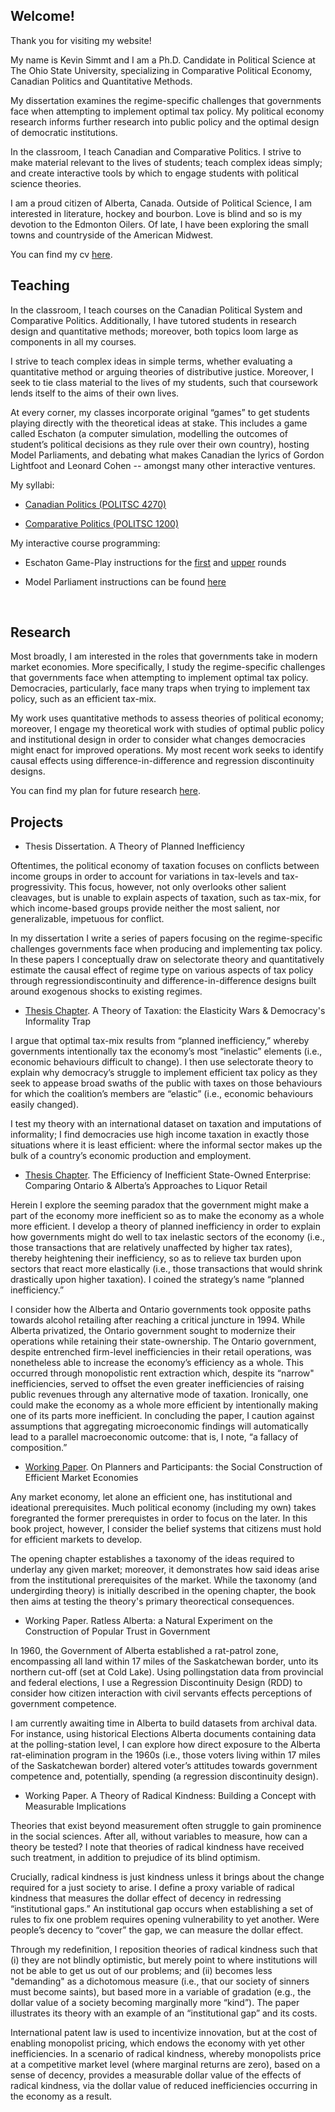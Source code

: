 ## Welcome! 

Thank you for visiting my website! 

My name is Kevin Simmt and I am a Ph.D. Candidate in Political Science at The Ohio State University, specializing in Comparative Political Economy, Canadian Politics and Quantitative Methods. 

My dissertation examines the regime-specific challenges that governments face when attempting to implement optimal tax policy. My political economy research informs further research into public policy and the optimal design of democratic institutions.  

In the classroom, I teach Canadian and Comparative Politics. I strive to make material relevant to the lives of students; teach complex ideas simply; and create interactive tools by which to engage students with political science theories. 

I am a proud citizen of Alberta, Canada. Outside of Political Science, I am interested in literature, hockey and bourbon. Love is blind and so is my devotion to the Edmonton Oilers. Of late, I have been exploring the small towns and countryside of the American Midwest. 

You can find my cv [here](Simmt_Github_Resume.pdf).
<br>

## Teaching

In the classroom, I teach courses on the Canadian Political System and Comparative Politics. Additionally, I have tutored students in research design and quantitative methods; moreover, both topics loom large as components in all my courses.

I strive to teach complex ideas in simple terms, whether evaluating a quantitative method or arguing theories of distributive justice. Moreover, I seek to tie class material to the lives of my students, such that coursework lends itself to the aims of their own lives. 

At every corner, my classes incorporate original “games” to get students playing directly with the theoretical ideas at stake. This includes a game called Eschaton (a computer simulation, modelling the outcomes of student’s political decisions as they rule over their own country), hosting Model Parliaments, and debating what makes Canadian the lyrics of Gordon Lightfoot and Leonard Cohen -- amongst many other interactive ventures. 

My syllabi:

+ [Canadian Politics (POLITSC 4270)](Canadian_Politics_Syllabus.pdf)

+ [Comparative Politics (POLITSC 1200)](Comparative_Politics_Simmt_Fall18.pdf)

My interactive course programming:

+ Eschaton Game-Play instructions for the [first](Eschaton_Assignment.pdf) and [upper](Canadian_Eschaton_Upper_Rounds.pdf) rounds 

+ Model Parliament instructions can be found [here](Model_Parliament_Assignment.pdf)

<br>

## Research

Most broadly, I am interested in the roles that governments take in modern market economies. More specifically, I study the regime-specific challenges that governments face when attempting to implement optimal tax policy. Democracies, particularly, face many traps when trying to implement tax policy, such as an efficient tax-mix. 

My work uses quantitative methods to assess theories of political economy; moreover, I engage my theoretical work with studies of optimal public policy and institutional design in order to consider what changes democracies might enact for improved operations. My most recent work seeks to identify causal effects using difference-in-difference and regression discontinuity designs. 

You can find my plan for future research [here](Simmt_Research_Plan.pdf). 

## Projects

+ Thesis Dissertation. A Theory of Planned Inefficiency

Oftentimes, the political economy of taxation focuses on conflicts between income groups in order to account for variations in tax-levels and tax-progressivity. This focus, however, not only overlooks other salient cleavages, but is unable to explain aspects of taxation, such as tax-mix, for which income-based groups provide neither the most salient, nor generalizable, impetuous for conflict.

In my dissertation I write a series of papers focusing on the regime-specific challenges governments face when producing and implementing tax policy. In these papers I conceptually draw on selectorate theory and quantitatively estimate the causal effect of regime type on various aspects of tax policy through regressiondiscontinuity and difference-in-difference designs built around exogenous shocks to existing regimes.

+ [Thesis Chapter](Simmt_Writting_Sample.pdf). A Theory of Taxation: the Elasticity Wars & Democracy's Informality Trap

I argue that optimal tax-mix results from “planned inefficiency,” whereby governments intentionally tax the economy’s most “inelastic” elements (i.e., economic behaviours difficult to change). I then use selectorate theory to explain why democracy’s struggle to implement efficient tax policy as they seek to appease broad swaths of the public with taxes on those behaviours for which the coalition’s members are “elastic” (i.e., economic behaviours easily changed). 

I test my theory with an international dataset on taxation and imputations of informality; I find democracies use high income taxation in exactly those situations where it is least efficient: where the informal sector makes up the bulk of a country’s economic production and employment. 

+ [Thesis Chapter](Simmt_Writting_Sample_I.pdf). The Efficiency of Inefficient State-Owned Enterprise: Comparing Ontario & Alberta’s Approaches to Liquor Retail

Herein I explore the seeming paradox that the government might make a part of the economy more inefficient so as to make the economy as a whole more efficient. I develop a theory of planned inefficiency in order to explain how governments might do well to tax inelastic sectors of the economy (i.e., those transactions that are relatively unaffected by higher tax rates), thereby heightening their inefficiency, so as to relieve tax burden upon sectors that react more elastically (i.e., those transactions that would shrink drastically upon higher taxation). I coined the strategy’s name “planned inefficiency.” 

I consider how the Alberta and Ontario governments took opposite paths towards alcohol retailing after reaching a critical juncture in 1994. While Alberta privatized, the Ontario government sought to modernize their operations while retaining their state-ownership. The Ontario government, despite entrenched firm-level inefficiencies in their retail operations, was nonetheless able to increase the economy’s efficiency as a whole. This occurred through monopolistic rent extraction which,
despite its “narrow" inefficiencies, served to offset the even greater inefficiencies of raising public revenues through any alternative mode of taxation. Ironically, one could make the economy as a whole more efficient by intentionally making one of its parts more inefficient. In concluding the paper, I caution against assumptions that aggregating microeconomic findings will automatically lead to a parallel macroeconomic outcome: that is, I note, “a fallacy of composition.”

+ [Working Paper](Simmt_Writting_Sample_II.pdf). On Planners and Participants: the Social Construction of Efficient Market Economies

Any market economy, let alone an efficient one, has institutional and ideational prerequisites. Much political economy (including my own) takes foregranted the former prerequistes in order to focus on the later. In this book project, however, I consider the belief systems that citizens must hold for efficient markets to develop. 

The opening chapter establishes a taxonomy of the ideas required to underlay any given market; moreover, it demonstrates how said ideas arise from the institutional prerequisites of the market. While the taxonomy (and undergirding theory) is initially described in the opening chapter, the book then aims at testing the theory's primary theorectical consequences.

+ Working Paper. Ratless Alberta: a Natural Experiment on the Construction of Popular Trust in Government

In 1960, the Government of Alberta established a rat-patrol zone, encompassing all land within 17 miles of the Saskatchewan border, unto its northern cut-off (set at Cold Lake). Using pollingstation data from provincial and federal elections, I use a Regression Discontinuity Design (RDD) to consider how citizen interaction with civil servants effects perceptions of government competence.

I am currently awaiting time in Alberta to build datasets from archival data. For instance, using historical Elections Alberta documents containing data at the polling-station level, I can explore how direct exposure to the Alberta rat-elimination program in the 1960s (i.e., those voters living within 17 miles of the Saskatchewan border) altered voter’s attitudes towards government competence and, potentially, spending (a regression discontinuity design).

+ Working Paper. A Theory of Radical Kindness: Building a Concept with Measurable Implications

Theories that exist beyond measurement often struggle to gain prominence in the social sciences. After all, without variables to measure, how can a theory be tested? I note that theories of radical kindness have received such treatment, in addition to prejudice of its blind optimism.

Crucially, radical kindness is just kindness unless it brings about the change required for a just society to arise. I define a proxy variable of radical kindness that measures the dollar effect of decency in redressing “institutional gaps.” An institutional gap occurs when establishing a set of rules to fix one problem requires opening vulnerability to yet another. Were people’s decency to “cover” the gap, we can measure the dollar effect.

Through my redefinition, I reposition theories of radical kindness such that (i) they are not blindly optimistic, but merely point to where institutions will not be able to get us out of our problems; and (ii) becomes less "demanding" as a dichotomous measure (i.e., that our society of sinners must become saints), but based more in a variable of gradation (e.g., the dollar value of a society becoming marginally more “kind”). The paper illustrates its theory with an example of an “institutional gap” and its costs.

International patent law is used to incentivize innovation, but at the cost of enabling monopolist pricing, which endows the economy with yet other inefficiencies. In a scenario of radical kindness, whereby monopolists price at a competitive market level (where marginal returns are zero), based on a sense of decency, provides a measurable dollar value of the effects of radical kindness, via the dollar value of reduced inefficiencies occurring in the economy as a result.
